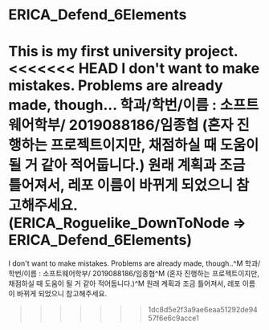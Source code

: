 # ERICA_Defend_6Elements
This is my first university project.
<<<<<<< HEAD
I don't want to make mistakes. Problems are already made, though...
학과/학번/이름 : 소프트웨어학부/ 2019088186/임종협
(혼자 진행하는 프로젝트이지만, 채점하실  때 도움이 될 거 같아 적어둡니다.)
원래 계획과 조금 틀어져서, 레포 이름이 바뀌게 되었으니 참고해주세요.
(ERICA_Roguelike_DownToNode => ERICA_Defend_6Elements)
=======
I don't want to make mistakes. Problems are already made, though..^M
학과/학번/이름 : 소프트웨어학부/ 2019088186/임종협^M
(혼자 진행하는 프로젝트이지만, 채점하실  때 도움이 될 거 같아 적어둡니다.)^M
원래 계획과 조금 틀어져서, 레포 이름이 바뀌게 되었으니 참고해주세요.
>>>>>>> 1dc8d5e2f3a9ae6eaa51292de9457f6e6c9acce1
